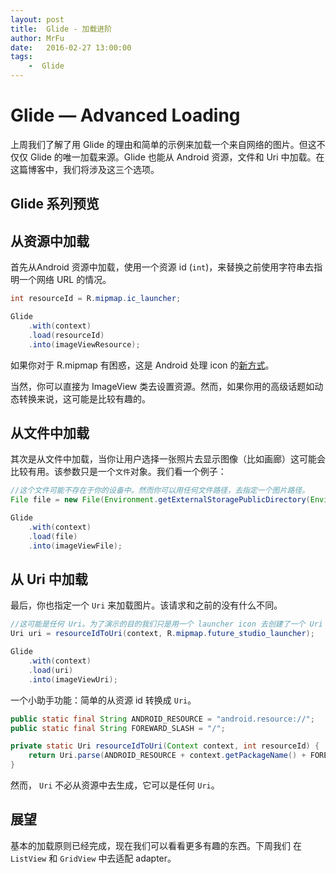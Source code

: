 ```yaml
---
layout: post
title:  Glide - 加载进阶
author: MrFu
date:   2016-02-27 13:00:00
tags:
    -  Glide
---
```


# Glide — Advanced Loading

上周我们了解了用 Glide 的理由和简单的示例来加载一个来自网络的图片。但这不仅仅 Glide 的唯一加载来源。Glide 也能从 Android 资源，文件和 Uri 中加载。在这篇博客中，我们将涉及这三个选项。

## Glide 系列预览

## 从资源中加载

首先从Android 资源中加载，使用一个资源 id (`int`)，来替换之前使用字符串去指明一个网络 URL 的情况。

```java
int resourceId = R.mipmap.ic_launcher;

Glide
    .with(context)
    .load(resourceId)
    .into(imageViewResource);
```

如果你对于 R.mipmap 有困惑，这是 Android 处理 icon 的[新方式](http://android-developers.blogspot.de/2014/10/getting-your-apps-ready-for-nexus-6-and.html)。

当然，你可以直接为 ImageView 类去设置资源。然而，如果你用的高级话题如动态转换来说，这可能是比较有趣的。

## 从文件中加载

其次是从文件中加载，当你让用户选择一张照片去显示图像（比如画廊）这可能会比较有用。该参数只是一个`文件`对象。我们看一个例子：

```java
//这个文件可能不存在于你的设备中。然而你可以用任何文件路径，去指定一个图片路径。
File file = new File(Environment.getExternalStoragePublicDirectory(Environment.DIRECTORY_PICTURES), "Running.jpg");

Glide
    .with(context)
    .load(file)
    .into(imageViewFile);
```

## 从 Uri 中加载

最后，你也指定一个 `Uri` 来加载图片。该请求和之前的没有什么不同。

```java
//这可能是任何 Uri。为了演示的目的我们只是用一个 launcher icon 去创建了一个 Uri 
Uri uri = resourceIdToUri(context, R.mipmap.future_studio_launcher);

Glide
    .with(context)
    .load(uri)
    .into(imageViewUri);
```

一个小助手功能：简单的从资源 id 转换成 `Uri`。

```java
public static final String ANDROID_RESOURCE = "android.resource://";
public static final String FOREWARD_SLASH = "/";

private static Uri resourceIdToUri(Context context, int resourceId) {
    return Uri.parse(ANDROID_RESOURCE + context.getPackageName() + FOREWARD_SLASH + resourceId);
}
```

然而， `Uri` 不必从资源中去生成，它可以是任何 `Uri`。

## 展望

基本的加载原则已经完成，现在我们可以看看更多有趣的东西。下周我们 在 `ListView` 和 `GridView` 中去适配 adapter。